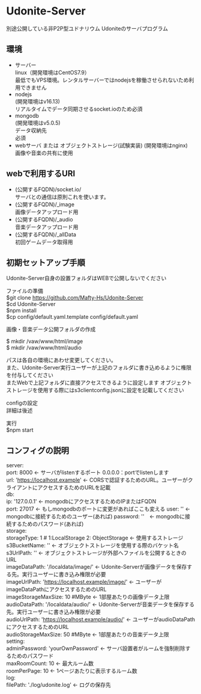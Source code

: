 # Udonite-Server  
  
別途公開している非P2P型ユドナリウム Udoniteのサーバプログラム  
  
## 環境  
  
* サーバー  
linux（開発環境はCentOS7.9）  
最低でもVPS環境。レンタルサーバーではnodejsを稼働させられないため利用できません  
* nodejs  
(開発環境はv16.13)  
リアルタイムでデータ同期させるsocket.ioのため必須  
* mongodb  
(開発環境はv5.0.5)  
データ収納先  
必須  
* webサーバ または オブジェクトストレージ(試験実装)
(開発環境はnginx)  
画像や音楽の共有に使用   
   
## webで利用するURI  
  
* (公開するFQDN)/socket.io/  
サーバとの通信は原則これを使います。  
* (公開するFQDN)/_image  
画像データアップロード用  
* (公開するFQDN)/_audio  
音楽データアップロード用  
* (公開するFQDN)/_allData  
初回ゲームデータ取得用  
  
## 初期セットアップ手順  
  
Udonite-Server自身の設置フォルダはWEBで公開しないでください  
  
ファイルの準備  
 $git clone https://github.com/Mafty-Hs/Udonite-Server  
 $cd Udonite-Server  
 $npm install  
 $cp config/default.yaml.template config/default.yaml  
  
画像・音楽データ公開フォルダの作成  
  
 $ mkdir /vaw/www/html/image  
 $ mkdir /vaw/www/html/audio  
  
 パスは各自の環境にあわせ変更してください。  
 また、Udonite-Server実行ユーザーが上記のフォルダに書き込めるように権限を付与してください  
 またWebで上記フォルダに直接アクセスできるように設定します 
 オブジェクトストレージを使用する際にはs3clientconfig.jsonに設定を記載してください 
  
configの設定  
 詳細は後述  
  
実行  
  $npm start

## コンフィグの説明  
server:  
  port: 8000  ← サーバがlistenするポート 0.0.0.0：portでlistenします  
  url: 'https://localhost.example' ← CORSで認証するためのURL。ユーザーがクライアントにアクセスするためのURLを記載  
db:  
  ip: '127.0.0.1' ← mongodbにアクセスするためのIPまたはFQDN  
  port: 27017 ← もしmongodbのポートに変更があればここも変える
  user: '' ← mongodbに接続するためのユーザー(あれば) 
  password: ''　← mongodbに接続するためのパスワード(あれば)    
storage:  
  storageType: 1 # 1:LocalStorage 2: ObjectStorage  ← 使用するストレージ  
  s3BucketName: ''  ← オブジェクトストレージを使用する際のバケット名  
  s3UrlPath: ''  ← オブジェクトストレージが外部へファイルを公開するときのURL  
  imageDataPath: '/localdata/image/'  ← Udonite-Serverが画像データを保存する先。実行ユーザーに書き込み権限が必要  
  imageUrlPath: 'https://localhost.example/image/'  ← ユーザーがimageDataPathにアクセスするためのURL  
  imageStorageMaxSize: 10  #MByte   ← 1部屋あたりの画像データ上限  
  audioDataPath: '/localdata/audio/'  ← Udonite-Serverが音楽データを保存する先。実行ユーザーに書き込み権限が必要  
  audioUrlPath: 'https://localhost.example/audio/'  ← ユーザーがaudioDataPathにアクセスするためのURL  
  audioStorageMaxSize: 50  #MByte  ← 1部屋あたりの音楽データ上限  
setting:   
  adminPassword: 'yourOwnPassword' ← サーバ設置者がルームを強制削除するためのパスワード  
  maxRoomCount: 10 ← 最大ルーム数  
  roomPerPage: 10 ← 1ページあたりに表示するルーム数  
log:  
  filePath: './log/udonite.log' ← ログの保存先    
   
